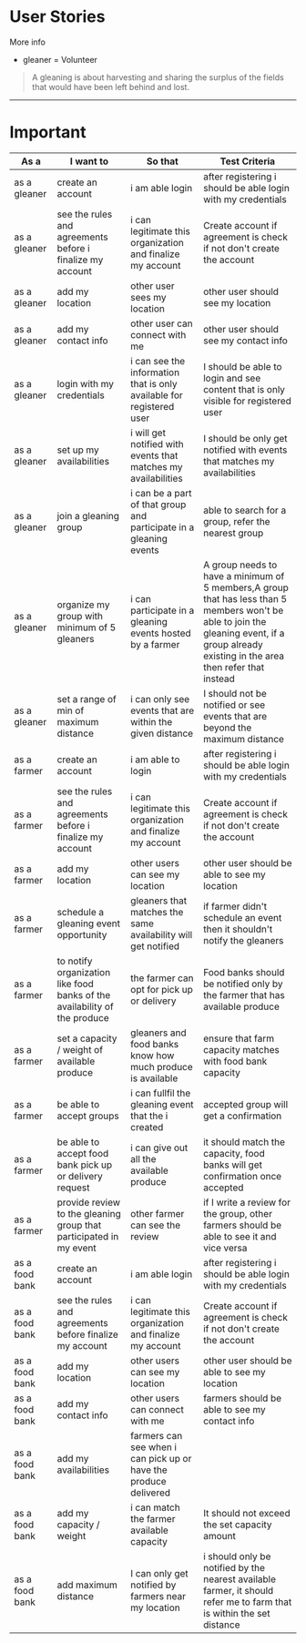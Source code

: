 # User Stories
More info
- gleaner = Volunteer
> A gleaning is about harvesting and sharing the surplus of the fields that would have been left behind and lost.

***
  
# Important
| As a | I want to | So that | Test Criteria | 
| ----------- | ----------- | ----------- | ----------- | 
| as a gleaner | create an account | i am able login | after registering i should be able login with my credentials |
| as a gleaner | see the rules and agreements before i finalize my account | i can legitimate this organization and finalize my account | Create account if agreement is check if not don't create the account |
| as a gleaner | add my location | other user sees my location | other user should see my location |
| as a gleaner | add my contact info | other user can connect with me | other user should see my contact info |
| as a gleaner | login with my credentials | i can see the information that is only available for registered user | I should be able to login and see content that is only visible for registered user |
| as a gleaner | set up my availabilities | i will get notified with events that matches my availabilities  | I should be only get notified with events that matches my availabilities |
| as a gleaner | join a gleaning group | i can be a part of that group and participate in a gleaning events | able to search for a group, refer the nearest group |
| as a gleaner | organize my group with minimum of 5 gleaners | i can participate in a gleaning events hosted by a farmer | A group needs to have a minimum of 5 members,A group that has less than 5 members won't be able to join the gleaning event, if a group already existing in the area then refer that instead |
| as a gleaner | set a range of min of maximum distance | i can only see events that are within the given distance | I should not be notified or see events that are beyond the maximum distance |
| as a farmer | create an account | i am able to login |  after registering i should be able login with my credentials || as a farmer | set my maximum distance | i can only notify gleaner that matches the set distance | gleaners that are out distance should not be notified |
| as a farmer | see the rules and agreements before i finalize my account | i can legitimate this organization and finalize my account | Create account if agreement is check if not don't create the account |
| as a farmer | add my location | other users can see my location | other user should be able to see my location |
| as a farmer | schedule a gleaning event opportunity | gleaners that matches the same availability will get notified | if farmer didn't schedule an event then it shouldn't notify the gleaners |
| as a farmer | to notify organization like food banks of the availability of the produce | the farmer can opt for pick up or delivery | Food banks should be notified only by the farmer that has available produce |
| as a farmer | set a capacity / weight of available produce  | gleaners and food banks know how much produce is available | ensure that farm capacity matches with food bank capacity |
| as a farmer | be able to accept groups | i can fullfil the gleaning event that the i created | accepted group will get a confirmation |
| as a farmer | be able to accept food bank pick up or delivery request | i can give out all the available produce | it should match the capacity, food banks will get confirmation once accepted |
| as a farmer | provide review to the gleaning group that participated in my event | other farmer can see the review | if I write a review for the group, other farmers should be able to see it and vice versa |
| as a food bank | create an account | i am able login | after registering i should be able login with my credentials | 
| as a food bank | see the rules and agreements before finalize my account | i can legitimate this organization and finalize my account | Create account if agreement is check if not don't create the account |
| as a food bank | add my location | other users can see my location | other user should be able to see my location |
| as a food bank | add my contact info | other users can connect with me | farmers should be able to see my contact info
| as a food bank | add my availabilities | farmers can see when i can pick up or have the produce delivered | 
| as a food bank | add my capacity / weight | i can match the farmer available capacity | It should not exceed the set capacity amount |
| as a food bank | add maximum distance | I can only get notified by farmers near my location | i should only be notified by the nearest available farmer, it should refer me to farm that is within the set distance |



